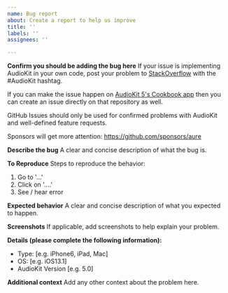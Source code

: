 ```yaml
---
name: Bug report
about: Create a report to help us improve
title: ''
labels: ''
assignees: ''

---
```


**Confirm you should be adding the bug here**
If your issue is implementing AudioKit in your own code, post your problem to [StackOverflow](https://stackoverflow.com/search?q=AudioKit) with the #AudioKit hashtag.

If you can make the issue happen on [AudioKit 5's Cookbook app](https://github.com/AudioKit/Cookbook/) then you can create an issue directly on that repository as well.

GitHub Issues should only be used for confirmed problems with AudioKit and
well-defined feature requests.

Sponsors will get more attention: https://github.com/sponsors/aure


**Describe the bug**
A clear and concise description of what the bug is.

**To Reproduce**
Steps to reproduce the behavior:
1. Go to '...'
2. Click on '....'
3. See / hear error

**Expected behavior**
A clear and concise description of what you expected to happen.

**Screenshots**
If applicable, add screenshots to help explain your problem.

**Details (please complete the following information):**
 - Type: [e.g. iPhone6, iPad, Mac]
 - OS: [e.g. iOS13.1]
 - AudioKit Version [e.g. 5.0]

**Additional context**
Add any other context about the problem here.
